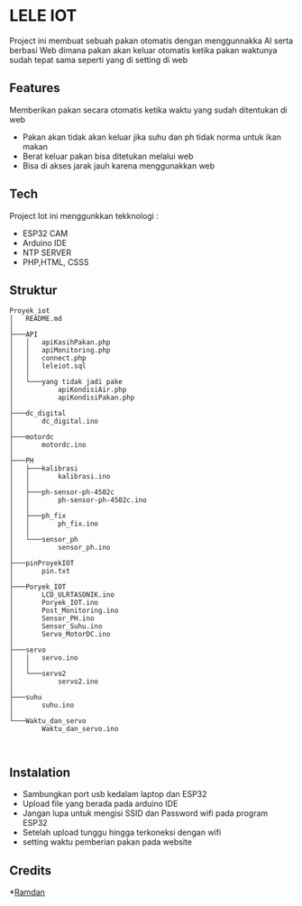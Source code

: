 # LELE IOT

Project ini membuat sebuah pakan otomatis dengan menggunnakka AI serta berbasi Web dimana pakan akan keluar otomatis ketika pakan waktunya sudah tepat sama seperti yang di setting di web

## Features
Memberikan pakan secara otomatis ketika waktu yang sudah ditentukan di web
* Pakan akan tidak akan keluar jika suhu dan ph tidak norma untuk ikan makan
* Berat keluar pakan bisa ditetukan melalui web
* Bisa di akses jarak jauh karena menggunakkan web

## Tech
Project Iot ini menggunkkan tekknologi :
 * ESP32 CAM
 * Arduino IDE
 * NTP SERVER
 * PHP,HTML, CSSS
 
## Struktur
```
Proyek_iot
│   README.md
│
├───API
│   │   apiKasihPakan.php
│   │   apiMonitoring.php
│   │   connect.php
│   │   leleiot.sql
│   │
│   └───yang tidak jadi pake
│           apiKondisiAir.php
│           apiKondisiPakan.php
│
├───dc_digital
│       dc_digital.ino
│
├───motordc
│       motordc.ino
│
├───PH
│   ├───kalibrasi
│   │       kalibrasi.ino
│   │
│   ├───ph-sensor-ph-4502c
│   │       ph-sensor-ph-4502c.ino
│   │
│   ├───ph_fix
│   │       ph_fix.ino
│   │
│   └───sensor_ph
│           sensor_ph.ino
│
├───pinProyekIOT
│       pin.txt
│
├───Poryek_IOT
│       LCD_ULRTASONIK.ino
│       Poryek_IOT.ino
│       Post_Monitoring.ino
│       Sensor_PH.ino
│       Sensor_Suhu.ino
│       Servo_MotorDC.ino
│
├───servo
│   │   servo.ino
│   │
│   └───servo2
│           servo2.ino
│
├───suhu
│       suhu.ino
│
└───Waktu_dan_servo
        Waktu_dan_servo.ino



```
## Instalation
   
   * Sambungkan port usb kedalam laptop dan ESP32
   * Upload file yang berada pada arduino IDE
   * Jangan lupa untuk mengisi SSID dan Password wifi pada program ESP32
   * Setelah upload tunggu hingga terkoneksi dengan wifi
   * setting waktu pemberian pakan pada website
   
## Credits
*[Ramdan](https://www.linkedin.com/in/onlyramdan/)


